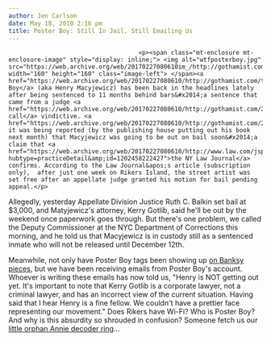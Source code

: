 ```yaml
---
author: Jen Carlson
date: May 18, 2010 2:16 pm
title: Poster Boy: Still In Jail, Still Emailing Us
---
```


	
										<p><span class="mt-enclosure mt-enclosure-image" style="display: inline;"> <img alt="wtfposterboy.jpg" src="https://web.archive.org/web/20170227080610im_/http://gothamist.com/attachments/arts_jen/wtfposterboy.jpg" width="160" height="160" class="image-left"> </span><a href="https://web.archive.org/web/20170227080610/http://gothamist.com/tags/posterboy">Poster Boy</a> (aka Henry Macyjewicz) has been back in the headlines lately after being sentenced to 11 months behind bars&#x2014;a sentence that came from a judge <a href="https://web.archive.org/web/20170227080610/http://gothamist.com/2010/05/11/poster_boy_victim_of_vindictiveness.php">some call</a> vindictive. <a href="https://web.archive.org/web/20170227080610/http://gothamist.com/2010/05/17/poster_boy_is_almost_free.php">Yesterday</a> it was being reported (by the publishing house putting out his book next month) that Macyjewicz was going to be out on bail soon&#x2014;a claim that <a href="https://web.archive.org/web/20170227080610/http://www.law.com/jsp/nylj/PubArticleNY.jsp?hubtype=practiceDetail&amp;id=1202458222427">the NY Law Journal</a> confirms. According to the Law Journal&apos;s article (subscription only),  after just one week on Rikers Island, the street artist was set free after an appellate judge granted his motion for bail pending appeal.</p>

<p>Allegedly, yesterday Appellate Division Justice Ruth C. Balkin set bail at $3,000, and Matyjewicz&apos;s attorney, Kerry Gotlib, said he&apos;ll be out by the weekend once paperwork goes through. But there&apos;s one problem, we called the Deputy Commissioner at the NYC Department of Corrections this morning, and he told us that Macyjewicz is in custody still as a sentenced inmate who will not be released until December 12th. </p>

<p>Meanwhile, not only have Poster Boy tags been showing up <a href="https://web.archive.org/web/20170227080610/http://gothamist.com/2010/05/18/banksy_gets_dissed.php">on Banksy pieces</a>, but we have been receiving emails from Poster Boy&apos;s account. Whoever is writing these emails has now told us, &quot;Henry is NOT getting out yet. It&apos;s important to note that Kerry Gotlib is a corporate lawyer, not a criminal lawyer, and has an incorrect view of the current situation. Having said that I hear Henry is a fine fellow.  We couldn&apos;t have a prettier face representing our movement.&quot; Does Rikers have Wi-Fi? Who is Poster Boy? And why is this absurdity so shrouded in confusion? Someone fetch us our <a href="https://web.archive.org/web/20170227080610/http://www.youtube.com/watch?v=zdA__2tKoIU">little orphan Annie decoder ring</a>...</p>					
										
									
				